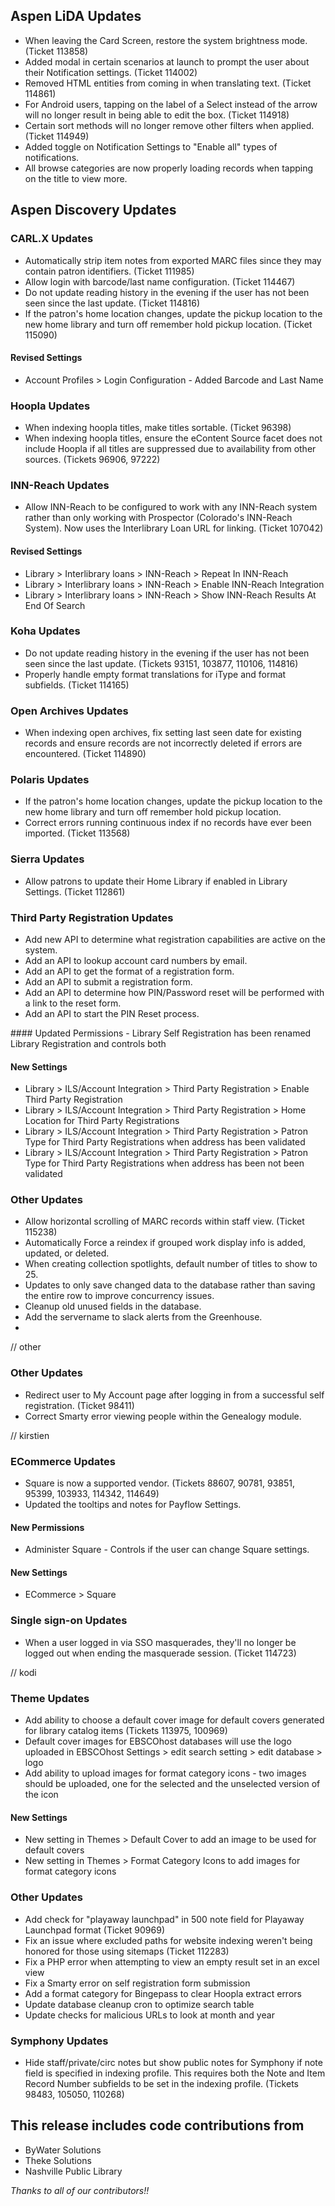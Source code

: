 ## Aspen LiDA Updates
- When leaving the Card Screen, restore the system brightness mode. (Ticket 113858)
- Added modal in certain scenarios at launch to prompt the user about their Notification settings. (Ticket 114002)
- Removed HTML entities from coming in when translating text. (Ticket 114861)
- For Android users, tapping on the label of a Select instead of the arrow will no longer result in being able to edit the box. (Ticket 114918)
- Certain sort methods will no longer remove other filters when applied. (Ticket 114949)
- Added toggle on Notification Settings to "Enable all" types of notifications.
- All browse categories are now properly loading records when tapping on the title to view more.

## Aspen Discovery Updates
### CARL.X Updates
- Automatically strip item notes from exported MARC files since they may contain patron identifiers. (Ticket 111985)
- Allow login with barcode/last name configuration. (Ticket 114467)
- Do not update reading history in the evening if the user has not been seen since the last update. (Ticket 114816)
- If the patron's home location changes, update the pickup location to the new home library and turn off remember hold pickup location. (Ticket 115090)

<div markdown="1" class="settings">

#### Revised Settings
- Account Profiles > Login Configuration - Added Barcode and Last Name
</div>

### Hoopla Updates
- When indexing hoopla titles, make titles sortable. (Ticket 96398)
- When indexing hoopla titles, ensure the eContent Source facet does not include Hoopla if all titles are suppressed due to availability from other sources. (Tickets 96906, 97222)

### INN-Reach Updates
- Allow INN-Reach to be configured to work with any INN-Reach system rather than only working with Prospector (Colorado's INN-Reach System). Now uses the Interlibrary Loan URL for linking. (Ticket 107042)

<div markdown="1" class="settings">

#### Revised Settings
- Library > Interlibrary loans >  INN-Reach > Repeat In INN-Reach
- Library > Interlibrary loans >  INN-Reach > Enable INN-Reach Integration
- Library > Interlibrary loans >  INN-Reach > Show INN-Reach Results At End Of Search
</div>

### Koha Updates
- Do not update reading history in the evening if the user has not been seen since the last update. (Tickets 93151, 103877, 110106, 114816)
- Properly handle empty format translations for iType and format subfields. (Ticket 114165)

### Open Archives Updates
- When indexing open archives, fix setting last seen date for existing records and ensure records are not incorrectly deleted if errors are encountered. (Ticket 114890)

### Polaris Updates
- If the patron's home location changes, update the pickup location to the new home library and turn off remember hold pickup location.
- Correct errors running continuous index if no records have ever been imported. (Ticket 113568) 

### Sierra Updates
- Allow patrons to update their Home Library if enabled in Library Settings. (Ticket 112861)  

### Third Party Registration Updates
- Add new API to determine what registration capabilities are active on the system.  
- Add an API to lookup account card numbers by email. 
- Add an API to get the format of a registration form.
- Add an API to submit a registration form.
- Add an API to determine how PIN/Password reset will be performed with a link to the reset form.
- Add an API to start the PIN Reset process.

<div markdown="1" class="settings">
#### Updated Permissions
- Library Self Registration has been renamed Library Registration and controls both

#### New Settings
- Library > ILS/Account Integration > Third Party Registration >  Enable Third Party Registration
- Library > ILS/Account Integration > Third Party Registration >  Home Location for Third Party Registrations
- Library > ILS/Account Integration > Third Party Registration >  Patron Type for Third Party Registrations when address has been validated
- Library > ILS/Account Integration > Third Party Registration >  Patron Type for Third Party Registrations when address has been not been validated
</div>

### Other Updates
- Allow horizontal scrolling of MARC records within staff view. (Ticket 115238)
- Automatically Force a reindex if grouped work display info is added, updated, or deleted.
- When creating collection spotlights, default number of titles to show to 25.
- Updates to only save changed data to the database rather than saving the entire row to improve concurrency issues. 
- Cleanup old unused fields in the database.
- Add the servername to slack alerts from the Greenhouse.
- 

// other
### Other Updates
- Redirect user to My Account page after logging in from a successful self registration. (Ticket 98411)
- Correct Smarty error viewing people within the Genealogy module. 

// kirstien
### ECommerce Updates
- Square is now a supported vendor. (Tickets 88607, 90781, 93851, 95399, 103933, 114342, 114649)
- Updated the tooltips and notes for Payflow Settings.

<div markdown="1" class="settings">

#### New Permissions
- Administer Square - Controls if the user can change Square settings.

#### New Settings
- ECommerce > Square
</div>

### Single sign-on Updates
- When a user logged in via SSO masquerades, they'll no longer be logged out when ending the masquerade session. (Ticket 114723)

// kodi
### Theme Updates
- Add ability to choose a default cover image for default covers generated for library catalog items (Tickets 113975, 100969)
- Default cover images for EBSCOhost databases will use the logo uploaded in EBSCOhost Settings > edit search setting > edit database > logo
- Add ability to upload images for format category icons - two images should be uploaded, one for the selected and the unselected version of the icon

<div markdown="1" class="settings">

#### New Settings
- New setting in Themes > Default Cover to add an image to be used for default covers 
- New setting in Themes > Format Category Icons to add images for format category icons
</div>

### Other Updates
- Add check for "playaway launchpad" in 500 note field for Playaway Launchpad format (Ticket 90969)
- Fix an issue where excluded paths for website indexing weren't being honored for those using sitemaps (Ticket 112283)
- Fix a PHP error when attempting to view an empty result set in an excel view
- Fix a Smarty error on self registration form submission
- Add a format category for Bingepass to clear Hoopla extract errors
- Update database cleanup cron to optimize search table
- Update checks for malicious URLs to look at month and year

### Symphony Updates
- Hide staff/private/circ notes but show public notes for Symphony if note field is specified in indexing profile. This requires both the Note and Item Record Number subfields to be set in the indexing profile. (Tickets 98483, 105050, 110268)

## This release includes code contributions from
- ByWater Solutions
- Theke Solutions 
- Nashville Public Library

_Thanks to all of our contributors!!_